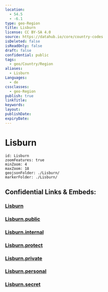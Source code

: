 ```yaml
---
location:
  - 54.5
  - -6.1
type: geo-Region
title: Lisburn
license: CC BY-SA 4.0
source: https://datahub.io/core/country-codes
isDeleted: false
isReadOnly: false
draft: false
confidential: public
tags:
  - geo/Country/Region
aliases:
  - Lisburn
Languages:
  - de
cssclasses:
  - geo-Region
publish: true
linkTitle:
keywords:
layout:
publishDate:
expiryDate:
---
```


# Lisburn

```leaflet
id: Lisburn
zoomFeatures: true 
minZoom: 4 
maxZoom: 18
geojsonFolder: ./Lisburn/
markerFolder: ./Lisburn/
```


## Confidential Links & Embeds: 

### [Lisburn](/_Standards/Earth/Continent/Europe/Europe~North/UK/Ireland~North/counties~Ireland~North/Lisburn.md) 

### [Lisburn.public](/_public/Earth/Continent/Europe/Europe~North/UK/Ireland~North/counties~Ireland~North/Lisburn.public.md) 

### [Lisburn.internal](/_internal/Earth/Continent/Europe/Europe~North/UK/Ireland~North/counties~Ireland~North/Lisburn.internal.md) 

### [Lisburn.protect](/_protect/Earth/Continent/Europe/Europe~North/UK/Ireland~North/counties~Ireland~North/Lisburn.protect.md) 

### [Lisburn.private](/_private/Earth/Continent/Europe/Europe~North/UK/Ireland~North/counties~Ireland~North/Lisburn.private.md) 

### [Lisburn.personal](/_personal/Earth/Continent/Europe/Europe~North/UK/Ireland~North/counties~Ireland~North/Lisburn.personal.md) 

### [Lisburn.secret](/_secret/Earth/Continent/Europe/Europe~North/UK/Ireland~North/counties~Ireland~North/Lisburn.secret.md)

